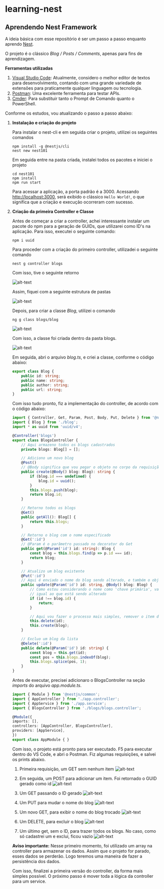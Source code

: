 # learning-nest

## Aprendendo Nest Framework

A ideia básica com esse repositório é ser um passo a passo enquanto aprendo [Nest](https://nestjs.com/).

O projeto é o clássico _Blog / Posts / Comments_, apenas para fins de aprendizagem.

**Ferramentas utilizadas**
1. [Visual Studio Code](https://code.visualstudio.com/): Atualmente, considero o melhor editor de textos para desenvolvimento, contando com uma grande variedade de extensões para praticamente qualquer linguagem ou tecnologia.
2. [Postman](https://www.getpostman.com/): Uma excelente ferramenta para testar APIs.
3. [Cmder](https://cmder.net/): Para substituir tanto o Prompt de Comando quanto o PowerShell.

Conforme os estudos, vou atualizando o passo a passo abaixo:

1. **Instalação e criação do projeto**
   
   Para instalar o nest-cli e em seguida criar o projeto, utilizei os seguintes comandos
   ```
   npm install -g @nestjs/cli
   nest new nest101
   ```
   Em seguida entre na pasta criada, instalei todos os pacotes e iniciei o projeto
   ```
   cd nest101
   npm install
   npm run start
   ```
   Para acessar a aplicação, a porta padrão é a 3000.
   Acessando [http://localhost:3000](http://localhost:3000/), será exibido o clássico ```Hello World!```, o que significa que a criação e execução ocorreram com sucesso.

2. **Criação da primeira Controller e Classe**

    Antes de começar a criar a controller, achei interessante instalar um pacote do npm para a geração de GUIDs, que utilizarei como ID's na aplicação. Para isso, executei o seguinte comando:

    ```
    npm i uuid
    ```

    Para proceder com a criação do primeiro controller, utilizadei o seguinte comando
    ```
    nest g controller blogs
    ```
    Com isso, tive o seguinte retorno


    ![alt-text][criacao-controller-blogs]

    Assim, fiquei com a seguinte estrutura de pastas


    ![alt-text][vs-code-controller-blogs]

    Depois, para criar a classe _Blog_, utilizei o comando 

    ```
    ng g class blogs/blog
    ```

    ![alt-text][criacao-classe-blog]

    Com isso, a classe foi criada dentro da pasta blogs.

    ![alt-text][vs-code-classe-blog]

    Em seguida, abri o arquivo _blog.ts_, e criei a classe, conforme o código abaixo:

    ```typescript
    export class Blog {
        public id: string;
        public name: string;
        public author: string;
        public url: string;
    }
    ```

    Com isso tudo pronto, fiz a implementação do controller, de acordo com o código abaixo:

    ```typescript
    import { Controller, Get, Param, Post, Body, Put, Delete } from '@nestjs/common';
    import { Blog } from './blog';
    import * as uuid from 'uuid/v4';

    @Controller('blogs')
    export class BlogsController {
        // Aqui armazeno todos os blogs cadastrados
        private blogs: Blog[] = [];

        // Adiciono um novo blog
        @Post()
        // @Body significa que vou pegar o objeto no corpo da requisição
        public create(@Body() blog: Blog): string {
            if (blog.id === undefined) {
                blog.id = uuid();
            }
            this.blogs.push(blog);
            return blog.id;
        }

        // Retorno todos os blogs
        @Get()
        public getAll(): Blog[] {
            return this.blogs;
        }

        // Retorno o blog com o nome especificado
        @Get(':id')
        // @Param é o parâmetro passado no decorator do Get
        public get(@Param('id') id: string): Blog {
            const blog = this.blogs.find(p => p.id === id);
            return blog;
        }

        // Atualizo um blog existente
        @Put(':id')
        // Aqui é enviado o nome do blog sendo alterado, e também o objeto com as alterações
        public update(@Param('id') id: string, @Body() blog: Blog) {
            // Como estou considerando o nome como 'chave primária', valido por ele se o enviado é
            // igual ao que está sendo alterado
            if (id !== blog.id) {
                return;
            }

            // Aqui vou fazer o processo mais simples, remover o item do array e adicionar novamente
            this.delete(id);
            this.create(blog);
        }

        // Excluo um blog da lista
        @Delete(':id')
        public delete(@Param('id') id: string) {
            const blog = this.get(id);
            const pos = this.blogs.indexOf(blog);
            this.blogs.splice(pos, 1);
        }
    }
    ```

    Antes de executar, precisei adicionaro o BlogsController na seção _imports_ do arquivo _app.module.ts_.

    ```typescript
    import { Module } from '@nestjs/common';
    import { AppController } from './app.controller';
    import { AppService } from './app.service';
    import { BlogsController } from './blogs/blogs.controller';

    @Module({
    imports: [],
    controllers: [AppController, BlogsController],
    providers: [AppService],
    })
    export class AppModule { }
    ```

    Com isso, o projeto está pronto para ser executado. F5 para executar dentro do VS Code, e abri o Postman.
    Fiz algumas requisições, e salvei os prints abaixo.
    
    1. Primeira requisição, um GET sem nenhum item
    ![alt-text][primeiro-get]

    2. Em seguida, um POST para adicionar um item. Foi retornado o GUID gerado como id
    ![alt-text][primeiro-post]

    3. Um GET passando o ID gerado
    ![alt-text][primeiro-get-post]
    
    4. Um PUT para mudar o nome do blog
    ![alt-text][primeiro-put]

    5. Um novo GET, para exibir o nome do blog trocado
    ![alt-text][primeiro-get-put]

    6. Um DELETE, para excluir o blog
    ![alt-text][primeiro-delete]

    7. Um último get, sem o ID, para trazer todos os blogs. No caso, como só cadastrei um e exclui, ficou vazio
    ![alt-text][primeiro-get-delete]

    **Aviso importante:** Nesse primeiro momento, foi utilizado um array na controller para armazenar os dados. Assim que o projeto for parado, esses dados se perderão. Logo teremos uma maneira de fazer a persistência dos dados.

    Com isso, finalizei a primeira versão do controller, da forma mais simples possível. O próximo passo é mover toda a lógica da controller para um service.

[criacao-controller-blogs]: images/01-criando-controller-blogs.png "Resultado da criaçao do controller Blogs"
[vs-code-controller-blogs]: images/02-estrutura-vscode-controller.png "Estrutura de pastas do projeto no VS Code"
[criacao-classe-blog]: images/03-criando-classe-blog.png "Resultado da criação da classe Blog"
[vs-code-classe-blog]: images/04-estrutrura-vscode-blog.png "Estrutura de pastas após a criação da classe Blog"
[primeiro-get]: images/06-get-vazio-primeira-requisicao.png "Primeira requisição GET da API"
[primeiro-post]: images/07-POST-Blog-Teste.png "POST para a criação do primeiro blog"
[primeiro-get-post]: images/09-GET-passando-id.png "GET passando o ID gerado do blog"
[primeiro-put]: images/10-PUT-trocando-nome.png "PUT trocando o nome do blog"
[primeiro-get-put]: images/11-GET-apos-troca-nome.png "GET trazendo o blog, já com o nome trocado"
[primeiro-delete]: images/12-DELETE.png "DELETE para excluir o blog"
[primeiro-get-delete]: images/13-GET-sem-itens-apos-DELETE.png "GET para validar a exclusão do blog"